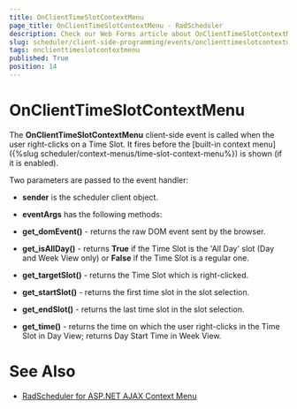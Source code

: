 ```yaml
---
title: OnClientTimeSlotContextMenu
page_title: OnClientTimeSlotContextMenu - RadScheduler
description: Check our Web Forms article about OnClientTimeSlotContextMenu.
slug: scheduler/client-side-programming/events/onclienttimeslotcontextmenu
tags: onclienttimeslotcontextmenu
published: True
position: 14
---
```


# OnClientTimeSlotContextMenu



The **OnClientTimeSlotContextMenu** client-side event is called when the user right-clicks on a Time Slot. It fires before the [built-in context menu]({%slug scheduler/context-menus/time-slot-context-menu%}) is shown (if it is enabled).

Two parameters are passed to the event handler:

* **sender** is the scheduler client object.

* **eventArgs** has the following methods:

* **get_domEvent()** - returns the raw DOM event sent by the browser.

* **get_isAllDay()** - returns **True** if the Time Slot is the 'All Day' slot (Day and Week View only) or **False** if the Time Slot is a regular one.

* **get_targetSlot()** - returns the Time Slot which is right-clicked.

* **get_startSlot()** - returns the first time slot in the slot selection.

* **get_endSlot()** - returns the last time slot in the slot selection.

* **get_time()** - returns the time on which the user right-clicks in the Time Slot in Day View; returns Day Start Time in Week View.

# See Also

 * [RadScheduler for ASP.NET AJAX Context Menu](https://demos.telerik.com/aspnet-ajax/Scheduler/Examples/ContextMenu/DefaultCS.aspx)

